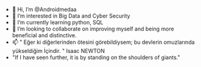 - 👋 Hi, I’m @Androidmedaa
- 👀 I’m interested in Big Data and Cyber Security
- 🌱 I’m currently learning python, SQL
- 💞️ I’m looking to collaborate on improving myself and being more beneficial and distinctive.
- 📫  "  Eğer ki diğerlerinden ötesini görebildiysem; bu devlerin omuzlarında yükseldiğim İçindir.  " Isaac NEWTON
- "If I have seen further, it is by standing on the shoulders of giants."








<!---
Androidmedaa/Androidmedaa is a ✨ special ✨ repository because its `README.md` (this file) appears on your GitHub profile.
You can click the Preview link to take a look at your changes.
--->

